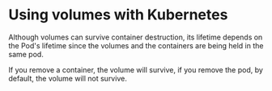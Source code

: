 # Using volumes with Kubernetes

Although volumes can survive container destruction, its lifetime depends on the Pod's lifetime since the volumes and the containers are being held in the same pod.

If you remove a container, the volume will survive, if you remove the pod, by default, the volume will not survive.

